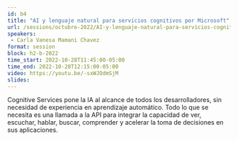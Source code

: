 ```yaml
---
id: b4
title: "AI y lenguaje natural para servicios cognitivos por Microsoft"
url: /sessions/octubre-2022/AI-y-lenguaje-natural-para-servicios-cognitivos
speakers:
 - Carla Vanesa Mamani Chavez
format: session
block: h2-b-2022
time_start: 2022-10-28T11:45:00-05:00
time_end: 2022-10-28T12:15:00-05:00
video: https://youtu.be/-sxWJOdmSjM
slides:
---
```


Cognitive Services pone la IA al alcance de todos los desarrolladores, sin necesidad de experiencia en aprendizaje automático. Todo lo que se necesita es una llamada a la API para integrar la capacidad de ver, escuchar, hablar, buscar, comprender y acelerar la toma de decisiones en sus aplicaciones.